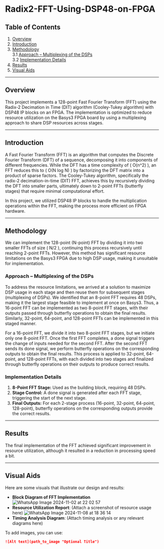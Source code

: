 # Radix2-FFT-Using-DSP48-on-FPGA


## Table of Contents

1. [Overview](#overview)  
2. [Introduction](#introduction)  
3. [Methodology](#methodology)  
   3.1 [Approach – Multiplexing of the DSPs](#approach---multiplexing-of-the-dsps)  
   3.2 [Implementation Details](#implementation-details)  
4. [Results](#results)  
5. [Visual Aids](#visual-aids)  


---

## Overview

This project implements a 128-point Fast Fourier Transform (FFT) using the Radix-2 Decimation in Time (DIT) algorithm (Cooley-Tukey algorithm) with DSP48 IP blocks on an FPGA. The implementation is optimized to reduce resource utilization on the Basys3 FPGA board by using a multiplexing approach to share DSP resources across stages.

---
## Introduction
A Fast Fourier Transform (FFT) is an algorithm that computes the Discrete Fourier Transform (DFT) of a sequence, decomposing it into components of different frequencies. While the DFT has a time complexity of \( O(n^2) \), an FFT reduces this to 
\( O(N log N) \) by factorizing the DFT matrix into a product of sparse factors. The Cooley-Tukey algorithm, specifically the radix-2 decimation-in-time (DIT) FFT, achieves this by recursively dividing the DFT into smaller parts, ultimately down to 2-point FFTs (butterfly stages) that require minimal computational effort.

In this project, we utilized DSP48 IP blocks to handle the multiplication operations within the FFT, making the process more efficient on FPGA hardware.

---

## Methodology

We can implement the 128-point (N-point) FFT by dividing it into two smaller FFTs of size \( N/2 \), continuing this process recursively until reaching 2-point FFTs. However, this method has significant resource limitations on the Basys3 FPGA due to high DSP usage, making it unsuitable for implementation.


### Approach – Multiplexing of the DSPs

To address the resource limitations, we arrived at a solution to maximize DSP usage in each stage and then reuse them for subsequent stages (multiplexing of DSPs). We identified that an 8-point FFT requires 48 DSPs, making it the largest stage feasible to implement at once on Basys3. Thus, a 16-point FFT can be implemented as two 8-point FFT stages, with their outputs passed through butterfly operations to obtain the final results. Similarly, 32-point, 64-point, and 128-point FFTs can be implemented in this staged manner.

For a 16-point FFT, we divide it into two 8-point FFT stages, but we initiate only one 8-point FFT. Once the first FFT completes, a done signal triggers the change of inputs needed for the second FFT. After the second FFT sends its done signal, we perform butterfly operations on the corresponding outputs to obtain the final results. This process is applied to 32-point, 64-point, and 128-point FFTs, with each divided into two stages and finalized through butterfly operations on their outputs to produce correct results.
### Implementation Details

1. **8-Point FFT Stage:** Used as the building block, requiring 48 DSPs.
2. **Stage Control:** A done signal is generated after each FFT stage, triggering the start of the next stage.
3. **Final Outputs:** For each 2-stage process (16-point, 32-point, 64-point, 128-point), butterfly operations on the corresponding outputs provide the correct results.

---

## Results

The final implementation of the FFT achieved significant improvement in resource utilization, although it resulted in a reduction in processing speed a bit.

---

## Visual Aids

Here are some visuals that illustrate our design and results:

- **Block Diagram of FFT Implementation**
 ![WhatsApp Image 2024-11-02 at 22 02 57](https://github.com/user-attachments/assets/0878c9d0-51cc-4512-badf-8150d2512c56)
- **Resource Utilization Report**: (Attach a screenshot of resource usage here)
  ![WhatsApp Image 2024-11-08 at 18 36 14](https://github.com/user-attachments/assets/3239d428-f4bc-4b05-8d87-6b158317a092)
- **Timing Analysis Diagram**: (Attach timing analysis or any relevant diagrams here)

To add images, you can use:
```markdown
![Alt text](path_to_image "Optional Title")
